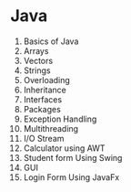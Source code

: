 # Java

1. Basics of Java
2. Arrays
3. Vectors
4. Strings
5. Overloading
6. Inheritance
7. Interfaces
8. Packages
9. Exception Handling
10. Multithreading
11. I/O Stream
12. Calculator using AWT
13. Student form Using Swing
14. GUI
15. Login Form Using JavaFx
